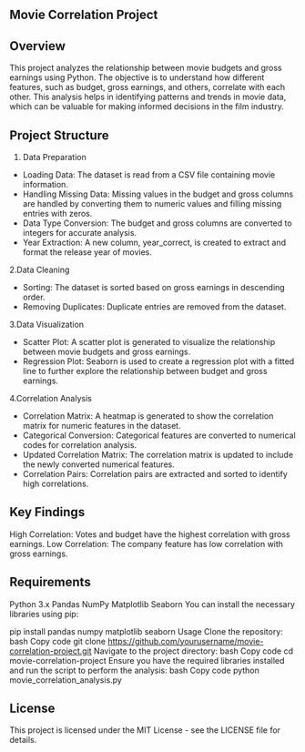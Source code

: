 ## Movie Correlation Project
## Overview
This project analyzes the relationship between movie budgets and gross earnings using Python. The objective is to understand how different features, such as budget, gross earnings, and others, correlate with each other. This analysis helps in identifying patterns and trends in movie data, which can be valuable for making informed decisions in the film industry.

## Project Structure
1. Data Preparation

*    Loading Data: The dataset is read from a CSV file containing movie information.
*    Handling Missing Data: Missing values in the budget and gross columns are handled by converting them to numeric values and filling missing entries with zeros.
*    Data Type Conversion: The budget and gross columns are converted to integers for accurate analysis.
*    Year Extraction: A new column, year_correct, is created to extract and format the release year of movies.

2.Data Cleaning

*    Sorting: The dataset is sorted based on gross earnings in descending order.
*    Removing Duplicates: Duplicate entries are removed from the dataset.

3.Data Visualization

*    Scatter Plot: A scatter plot is generated to visualize the relationship between movie budgets and gross earnings.
*    Regression Plot: Seaborn is used to create a regression plot with a fitted line to further explore the relationship between budget and gross earnings.

4.Correlation Analysis

*    Correlation Matrix: A heatmap is generated to show the correlation matrix for numeric features in the dataset.
*    Categorical Conversion: Categorical features are converted to numerical codes for correlation analysis.
*    Updated Correlation Matrix: The correlation matrix is updated to include the newly converted numerical features.
*    Correlation Pairs: Correlation pairs are extracted and sorted to identify high correlations.

## Key Findings

High Correlation: Votes and budget have the highest correlation with gross earnings.
Low Correlation: The company feature has low correlation with gross earnings.

## Requirements
Python 3.x
Pandas
NumPy
Matplotlib
Seaborn
You can install the necessary libraries using pip:


pip install pandas numpy matplotlib seaborn
Usage
Clone the repository:
bash
Copy code
git clone https://github.com/yourusername/movie-correlation-project.git
Navigate to the project directory:
bash
Copy code
cd movie-correlation-project
Ensure you have the required libraries installed and run the script to perform the analysis:
bash
Copy code
python movie_correlation_analysis.py

## License
This project is licensed under the MIT License - see the LICENSE file for details.

